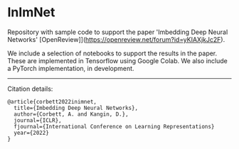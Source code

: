 # InImNet
Repository with sample code to support the paper 'Imbedding Deep Neural Networks' [OpenReview]](https://openreview.net/forum?id=yKIAXjkJc2F).

We include a selection of notebooks to support the results in the paper. These are implemented in Tensorflow using Google Colab. We also include a PyTorch implementation, in development.

---

Citation details:
```
@article{corbett2022inimnet,
  title={Imbedding Deep Neural Networks},
  author={Corbett, A. and Kangin, D.},
  journal={ICLR},
  fjournal={International Conference on Learning Representations}
  year={2022}
}
```
